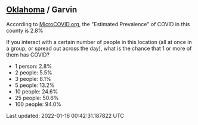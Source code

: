 
## [Oklahoma](/united-states/oklahoma) / Garvin

According to [MicroCOVID.org](http://microcovid.org),
the "Estimated Prevalence" of COVID in this county is 2.8%

If you interact with a certain number of people in this location
(all at once in a group, or spread out across the day), what is the chance that
1 or more of them has COVID?

- 1 person: 2.8%
- 2 people: 5.5%
- 3 people: 8.1%
- 5 people: 13.2%
- 10 people: 24.6%
- 25 people: 50.6%
- 100 people: 94.0%

Last updated: 2022-01-16 00:42:31.187822 UTC
